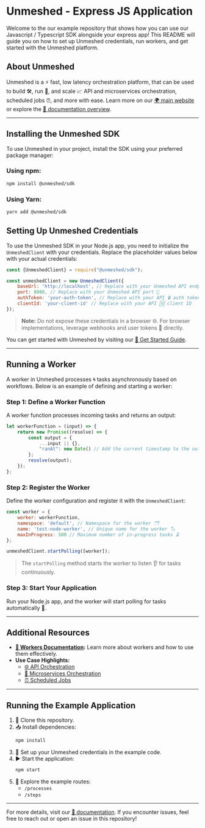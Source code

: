 # Unmeshed - Express JS Application

Welcome to the our example repository that shows how you can use our Javascript / Typescript SDK alongside your express
app! This README will guide you on how to set up Unmeshed credentials, run workers, and get started with the Unmeshed
platform.

## About Unmeshed

Unmeshed is a ⚡ fast, low latency orchestration platform, that can be used to build 🛠️, run 🏃, and scale 📈 API and
microservices orchestration, scheduled jobs ⏰, and more with ease. Learn more on
our [🌍 main website](https://unmeshed.io) or explore
the [📖 documentation overview](https://unmeshed.io/docs/concepts/overview).

---

## Installing the Unmeshed SDK

To use Unmeshed in your project, install the SDK using your preferred package manager:

### Using npm:
```bash
npm install @unmeshed/sdk
```

### Using Yarn:
```bash
yarn add @unmeshed/sdk
```

## Setting Up Unmeshed Credentials

To use the Unmeshed SDK in your Node.js app, you need to initialize the `UnmeshedClient` with your credentials. Replace
the placeholder values below with your actual credentials:

```javascript
const {UnmeshedClient} = require("@unmeshed/sdk");

const unmeshedClient = new UnmeshedClient({
    baseUrl: 'http://localhost', // Replace with your Unmeshed API endpoint 🌐
    port: 8080, // Replace with your Unmeshed API port 🚪
    authToken: 'your-auth-token', // Replace with your API 🔒 auth token
    clientId: 'your-client-id' // Replace with your API 🆔 client ID
});
```

> **Note:** Do not expose these credentials in a browser 🌐. For browser implementations, leverage webhooks and user
> tokens 🔑 directly.

You can get started with Unmeshed by visiting our [📘 Get Started Guide](https://unmeshed.io/docs/concepts/overview).

---

## Running a Worker

A worker in Unmeshed processes 🌀 tasks asynchronously based on workflows. Below is an example of defining and starting a
worker:

### Step 1: Define a Worker Function

A worker function processes incoming tasks and returns an output:

```javascript
let workerFunction = (input) => {
    return new Promise((resolve) => {
        const output = {
            ...input || {},
            "ranAt": new Date() // Add the current timestamp to the output 🕒
        };
        resolve(output);
    });
};
```

### Step 2: Register the Worker

Define the worker configuration and register it with the `UnmeshedClient`:

```javascript
const worker = {
    worker: workerFunction,
    namespace: 'default', // Namespace for the worker 🗂️
    name: 'test-node-worker', // Unique name for the worker 🏷️
    maxInProgress: 500 // Maximum number of in-progress tasks ⏳
};

unmeshedClient.startPolling([worker]);
```

> The `startPolling` method starts the worker to listen 👂 for tasks continuously.

### Step 3: Start Your Application

Run your Node.js app, and the worker will start polling for tasks automatically 🤖.

---

## Additional Resources

- **[📖 Workers Documentation](https://unmeshed.io/docs/concepts/workers):** Learn more about workers and how to use them
  effectively.
- **Use Case Highlights:**
    - [🌐 API Orchestration](https://unmeshed.io/docs/use-cases/api-orchestration)
    - [🧩 Microservices Orchestration](https://unmeshed.io/docs/use-cases/microservices-orchestration)
    - [⏰ Scheduled Jobs](https://unmeshed.io/docs/use-cases/scheduled-jobs)

---

## Running the Example Application

1. 📂 Clone this repository.
2. 📥 Install dependencies:
   ```bash
   npm install
   ```
3. 🔑 Set up your Unmeshed credentials in the example code.
4. ▶️ Start the application:
   ```bash
   npm start
   ```
5. 🔎 Explore the example routes:
    - `/processes`
    - `/steps`

---

For more details, visit our [📖 documentation](https://unmeshed.io/docs/concepts/overview). If you encounter issues, feel
free to reach out or open an issue in this repository!

